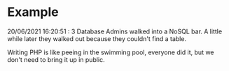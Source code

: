 # Example

<!-- replace-with-date starts -->
20/06/2021 16:20:51 : 3 Database Admins walked into a NoSQL bar. A little while later they walked out because they couldn't find a table.
<!-- replace-with-date ends -->

<!-- replace-with-joke starts -->
Writing PHP is like peeing in the swimming pool, everyone did it, but we don't need to bring it up in public.
<!-- replace-with-joke ends -->